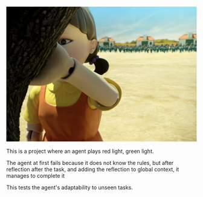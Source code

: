 ![Red Light Green Light](looking_away.png)

This is a project where an agent plays red light, green light.

The agent at first fails because it does not know the rules, but after reflection after the task, and adding the reflection to global context, it manages to complete it

This tests the agent's adaptability to unseen tasks.
